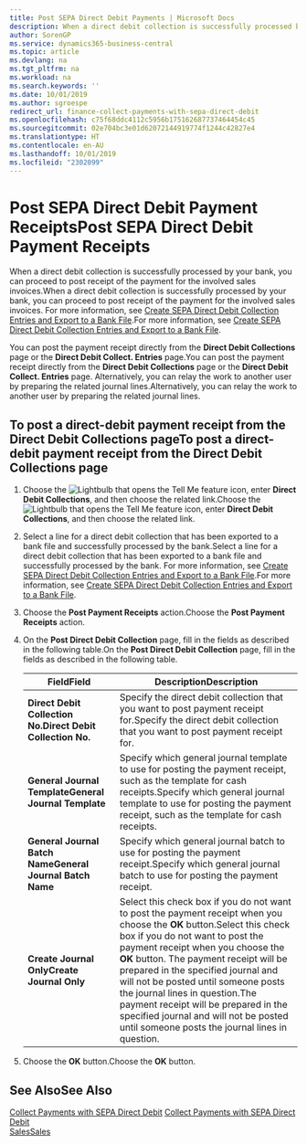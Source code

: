 ```yaml
---
title: Post SEPA Direct Debit Payments | Microsoft Docs
description: When a direct debit collection is successfully processed by your bank, you can proceed to post receipt of the payment for the involved sales invoices.
author: SorenGP
ms.service: dynamics365-business-central
ms.topic: article
ms.devlang: na
ms.tgt_pltfrm: na
ms.workload: na
ms.search.keywords: ''
ms.date: 10/01/2019
ms.author: sgroespe
redirect_url: finance-collect-payments-with-sepa-direct-debit
ms.openlocfilehash: c75f68ddc4112c5956b175162687737464454c45
ms.sourcegitcommit: 02e704bc3e01d62072144919774f1244c42827e4
ms.translationtype: HT
ms.contentlocale: en-AU
ms.lasthandoff: 10/01/2019
ms.locfileid: "2302099"
---
```

# <a name="post-sepa-direct-debit-payment-receipts"></a><span data-ttu-id="e06a2-103">Post SEPA Direct Debit Payment Receipts</span><span class="sxs-lookup"><span data-stu-id="e06a2-103">Post SEPA Direct Debit Payment Receipts</span></span>
<span data-ttu-id="e06a2-104">When a direct debit collection is successfully processed by your bank, you can proceed to post receipt of the payment for the involved sales invoices.</span><span class="sxs-lookup"><span data-stu-id="e06a2-104">When a direct debit collection is successfully processed by your bank, you can proceed to post receipt of the payment for the involved sales invoices.</span></span> <span data-ttu-id="e06a2-105">For more information, see [Create SEPA Direct Debit Collection Entries and Export to a Bank File](finance-how-create-sepa-direct-debit-collection-entries-export-bank-file.md).</span><span class="sxs-lookup"><span data-stu-id="e06a2-105">For more information, see [Create SEPA Direct Debit Collection Entries and Export to a Bank File](finance-how-create-sepa-direct-debit-collection-entries-export-bank-file.md).</span></span>  

<span data-ttu-id="e06a2-106">You can post the payment receipt directly from the **Direct Debit Collections** page or the **Direct Debit Collect. Entries** page.</span><span class="sxs-lookup"><span data-stu-id="e06a2-106">You can post the payment receipt directly from the **Direct Debit Collections** page or the **Direct Debit Collect. Entries** page.</span></span> <span data-ttu-id="e06a2-107">Alternatively, you can relay the work to another user by preparing the related journal lines.</span><span class="sxs-lookup"><span data-stu-id="e06a2-107">Alternatively, you can relay the work to another user by preparing the related journal lines.</span></span>  

## <a name="to-post-a-direct-debit-payment-receipt-from-the-direct-debit-collections-page"></a><span data-ttu-id="e06a2-108">To post a direct-debit payment receipt from the Direct Debit Collections page</span><span class="sxs-lookup"><span data-stu-id="e06a2-108">To post a direct-debit payment receipt from the Direct Debit Collections page</span></span>  
1. <span data-ttu-id="e06a2-109">Choose the ![Lightbulb that opens the Tell Me feature](media/ui-search/search_small.png "Tell me what you want to do") icon, enter **Direct Debit Collections**, and then choose the related link.</span><span class="sxs-lookup"><span data-stu-id="e06a2-109">Choose the ![Lightbulb that opens the Tell Me feature](media/ui-search/search_small.png "Tell me what you want to do") icon, enter **Direct Debit Collections**, and then choose the related link.</span></span>  
2. <span data-ttu-id="e06a2-110">Select a line for a direct debit collection that has been exported to a bank file and successfully processed by the bank.</span><span class="sxs-lookup"><span data-stu-id="e06a2-110">Select a line for a direct debit collection that has been exported to a bank file and successfully processed by the bank.</span></span> <span data-ttu-id="e06a2-111">For more information, see [Create SEPA Direct Debit Collection Entries and Export to a Bank File](finance-how-create-sepa-direct-debit-collection-entries-export-bank-file.md).</span><span class="sxs-lookup"><span data-stu-id="e06a2-111">For more information, see [Create SEPA Direct Debit Collection Entries and Export to a Bank File](finance-how-create-sepa-direct-debit-collection-entries-export-bank-file.md).</span></span>  
3. <span data-ttu-id="e06a2-112">Choose the **Post Payment Receipts** action.</span><span class="sxs-lookup"><span data-stu-id="e06a2-112">Choose the **Post Payment Receipts** action.</span></span>  
4. <span data-ttu-id="e06a2-113">On the **Post Direct Debit Collection** page, fill in the fields as described in the following table.</span><span class="sxs-lookup"><span data-stu-id="e06a2-113">On the **Post Direct Debit Collection** page, fill in the fields as described in the following table.</span></span>  

    |<span data-ttu-id="e06a2-114">Field</span><span class="sxs-lookup"><span data-stu-id="e06a2-114">Field</span></span>|<span data-ttu-id="e06a2-115">Description</span><span class="sxs-lookup"><span data-stu-id="e06a2-115">Description</span></span>|  
    |---------------------------------|---------------------------------------|  
    |<span data-ttu-id="e06a2-116">**Direct Debit Collection No.**</span><span class="sxs-lookup"><span data-stu-id="e06a2-116">**Direct Debit Collection No.**</span></span>|<span data-ttu-id="e06a2-117">Specify the direct debit collection that you want to post payment receipt for.</span><span class="sxs-lookup"><span data-stu-id="e06a2-117">Specify the direct debit collection that you want to post payment receipt for.</span></span>|  
    |<span data-ttu-id="e06a2-118">**General Journal Template**</span><span class="sxs-lookup"><span data-stu-id="e06a2-118">**General Journal Template**</span></span>|<span data-ttu-id="e06a2-119">Specify which general journal template to use for posting the payment receipt, such as the template for cash receipts.</span><span class="sxs-lookup"><span data-stu-id="e06a2-119">Specify which general journal template to use for posting the payment receipt, such as the template for cash receipts.</span></span>|  
    |<span data-ttu-id="e06a2-120">**General Journal Batch Name**</span><span class="sxs-lookup"><span data-stu-id="e06a2-120">**General Journal Batch Name**</span></span>|<span data-ttu-id="e06a2-121">Specify which general journal batch to use for posting the payment receipt.</span><span class="sxs-lookup"><span data-stu-id="e06a2-121">Specify which general journal batch to use for posting the payment receipt.</span></span>|  
    |<span data-ttu-id="e06a2-122">**Create Journal Only**</span><span class="sxs-lookup"><span data-stu-id="e06a2-122">**Create Journal Only**</span></span>|<span data-ttu-id="e06a2-123">Select this check box if you do not want to post the payment receipt when you choose the **OK** button.</span><span class="sxs-lookup"><span data-stu-id="e06a2-123">Select this check box if you do not want to post the payment receipt when you choose the **OK** button.</span></span> <span data-ttu-id="e06a2-124">The payment receipt will be prepared in the specified journal and will not be posted until someone posts the journal lines in question.</span><span class="sxs-lookup"><span data-stu-id="e06a2-124">The payment receipt will be prepared in the specified journal and will not be posted until someone posts the journal lines in question.</span></span>|  

5. <span data-ttu-id="e06a2-125">Choose the **OK** button.</span><span class="sxs-lookup"><span data-stu-id="e06a2-125">Choose the **OK** button.</span></span>  

## <a name="see-also"></a><span data-ttu-id="e06a2-126">See Also</span><span class="sxs-lookup"><span data-stu-id="e06a2-126">See Also</span></span>  
 <span data-ttu-id="e06a2-127">[Collect Payments with SEPA Direct Debit](finance-collect-payments-with-sepa-direct-debit.md) </span><span class="sxs-lookup"><span data-stu-id="e06a2-127">[Collect Payments with SEPA Direct Debit](finance-collect-payments-with-sepa-direct-debit.md) </span></span>  
 [<span data-ttu-id="e06a2-128">Sales</span><span class="sxs-lookup"><span data-stu-id="e06a2-128">Sales</span></span>](sales-manage-sales.md)
